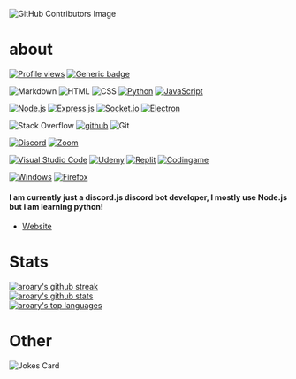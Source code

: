 ![GitHub Contributors Image](https://contrib.rocks/image?repo=aroary/aroary)
# about
[![Profile views](https://gpvc.arturio.dev/aroary)](https://github.com/aroary)
[![Generic badge](https://img.shields.io/badge/school-student-white.svg)](https://github.com/aroary)
<!--  -->
![Markdown](https://img.shields.io/badge/Markdown-000000?style=1&logo=markdown&logoColor=white)
![HTML](https://img.shields.io/badge/HTML5-E34F26?style=1&logo=html5&logoColor=white)
![CSS](https://img.shields.io/badge/CSS3-1572B6?style=1&logo=css3&logoColor=white)
[![Python](https://img.shields.io/badge/Python-14354C?style=1&logo=python&logoColor=white)](https://www.python.org/)
[![JavaScript](https://img.shields.io/badge/JavaScript-F7DF1E?style=1&logo=javascript&logoColor=black)](https://www.javascript.com/)
<!--  -->
[![Node.js](https://img.shields.io/badge/Node.js-43853D?style=1&logo=node.js&logoColor=white)](https://nodejs.org/en/)
[![Express.js](https://img.shields.io/badge/Express.js-404D59?style=1&logo=express&logoColor=black)](https://expressjs.com/)
[![Socket.io](https://img.shields.io/badge/Socket.io-808080?style=1&logo=socket.io&logoColor=black)](https://socket.io/)
[![Electron](https://img.shields.io/badge/Electron-47848f?style=1&logo=electron&logoColor=black)](https://www.electronjs.org/)
<!--  -->
![Stack Overflow](https://img.shields.io/badge/Stack%20overflow-f0f0f0?style=1&logo=stack-overflow)
[![github](https://img.shields.io/badge/github-FFFFFF?style=1&logo=github&logoColor=black)](https://github.com/aroary)
![Git](https://img.shields.io/badge/Git-413932?style=1&logo=git)
<!-- ![NPM](https://img.shields.io/badge/npm-FFFFFF?style=1&logo=npm) -->
<!-- ![PYPI](https://img.shields.io/badge/pypi-ffffff?style=1&logo=pypi) -->
<!-- ![Docker](https://img.shields.io/badge/Docker-fff?style=1&logo=docker) -->
<!--  -->
[![Discord](https://img.shields.io/badge/Discord-5865f2?style=1&logo=discord&logoColor=white)](https://discord.com/)
[![Zoom](https://img.shields.io/badge/Zoom-fff0f0?style=1&logo=zoom)](https://zoom.us/)
<!-- ![Hangouts](https://img.shields.io/badge/Hangouts-ffffff?style=1&logo=google-hangouts) -->
<!-- ![Meet](https://img.shields.io/badge/Meet-0F000F?style=1&logo=google-meet) -->
<!-- ![Chat](https://img.shields.io/badge/Chat-fff?style=1&logo=google-chat) -->
<!--  -->
[![Visual Studio Code](https://img.shields.io/badge/visual%20studio%20code-303030?style=1&logo=visual-studio-code&logoColor=blue)](https://code.visualstudio.com/)
[![Udemy](https://img.shields.io/badge/Udemy-fff?style=1&logo=udemy)](https://www.udemy.com/)
[![Replit](https://img.shields.io/badge/replit-0e1525?style=1&logo=replit)](https://replit.com/@aroary)
[![Codingame](https://img.shields.io/badge/Codingame-131c25?style=1&logo=codingame)](https://www.codingame.com/profile/e331ea266d81381fea8cf6add9f930c88190144)
<!--  -->
[![Windows](https://img.shields.io/badge/Windows-0067b8?style=1&logo=windows)](https://www.microsoft.com/en-us/windows/)
[![Firefox](https://img.shields.io/badge/Firefox-203FB6?style=1&logo=firefox)](https://www.mozilla.org/en-US/firefox/new)
<!-- ![Google](https://img.shields.io/badge/Google-fff?style=1&logo=google) -->
<!-- ![Assistant](https://img.shields.io/badge/Assistant-fff?style=1&logo=google-assistant) -->
<!--  -->
#### I am currently just a discord.js discord bot developer, I mostly use Node.js but i am learning python!
* [Website](https://aroary.github.io/home/home.html)
# Stats
[![aroary's github streak](https://github-readme-streak-stats.herokuapp.com/?user=aroary&theme=blue-green)](https://github.com/aroary/aroary) <br>
[![aroary's github stats](https://github-readme-stats.vercel.app/api?username=aroary&theme=blue-green)](https://github.com/aroary/aroary) <br>
[![aroary's top languages](https://github-readme-stats.vercel.app/api/top-langs/?username=aroary&theme=blue-green)](https://github.com/aroary/aroary)
# Other
![Jokes Card](https://readme-jokes.vercel.app/api)

<!---->
<!-- [![Generic badge](https://img.shields.io/badge/<SUBJECT>-<STATUS>-<COLOR>.svg)](https://shields.io/) -->
<!-- [![Logo badge](https://img.shields.io/badge/<NAME>-<COLOR>?style=1&logo=<LOGO>&logoColor=<?COLOR>) -->
<!-- https://starchart.cc/aroary/aroary.svg -->
<!---->
<!-- ODA0MDY1OTg4NjkzMDY1NzI4.YBG6zg.xKZVI6wG8srv1o4_XhUOgInf5Gw -->
